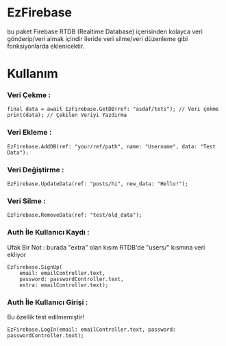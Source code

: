 # EzFirebase

bu paket Firebase RTDB (Realtime Database) içerisinden kolayca veri gönderip/veri almak içindir ileride veri silme/veri düzenleme gibi fonksiyonlarda eklenicektir.

# Kullanım

### Veri Çekme :

```
final data = await EzFirebase.GetDB(ref: "asdaf/tets"); // Veri çekme
print(data); // Çekilen Veriyi Yazdırma
```

### Veri Ekleme :

```
EzFirebase.AddDB(ref: "your/ref/path", name: "Username", data: "Test Data");
```

### Veri Değiştirme :

```
EzFirebase.UpdateData(ref: "posts/hi", new_data: "Hello!");
```

### Veri Silme :

```
EzFirebase.RemoveData(ref: "test/old_data");
```

### Auth İle Kullanıcı Kaydı :

Ufak Bir Not : burada "extra" olan kısım RTDB'de "users/<userUID>" kısmına veri ekliyor

```
EzFirebase.SignUp(
    email: emailController.text,
    password: passwordController.text,
    extra: emailController.text);
```

### Auth İle Kullanıcı Girişi :

Bu özellik test edilmemiştir!

```
EzFirebase.LogIn(email: emailController.text, password: passwordController.text);
```
